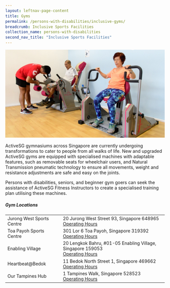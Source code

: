 ```yaml
---
layout: leftnav-page-content
title: Gyms
permalink: /persons-with-disabilities/inclusive-gyms/
breadcrumb: Inclusive Sports Facilities
collection_name: persons-with-disabilities
second_nav_title: "Inclusive Sports Facilities"
---
```


![Inclusive Gym](/images/DSMP-inclusivegym.jpg)

ActiveSG gymnasiums across Singapore are currently undergoing transformations to cater to people from all walks of life. New and upgraded ActiveSG gyms are equipped with specialised machines with adaptable features, such as removable seats for wheelchair users, and Natural Transmission pneumatic technology to ensure all movements, weight and resistance adjustments are safe and easy on the joints. 

Persons with disabilities, seniors, and beginner gym goers can seek the assistance of ActiveSG Fitness Instructors to create a specialised training plan utilising these machines.

##### Gym Locations
<table class="table-v">
   <tr>
    <td>Jurong West Sports Centre</td>
    <td>20 Jurong West Street 93, Singapore 648965
    <BR><a href="https://www.myactivesg.com/facilities/jurong-west-sports-centre">Operating Hours</a></BR></td>
 </tr>
   <tr>
    <td>Toa Payoh Sports Centre</td>
    <td>301 Lor 6 Toa Payoh, Singapore 319392
    <BR><a href="https://www.myactivesg.com/Facilities/toa-payoh-activesg-gym">Operating Hours</a></BR></td>
  </tr>
  <tr>
    <td>Enabling Village</td>
    <td>20 Lengkok Bahru, #01-05 Enabling Village, Singapore 159053
    <BR><a href="https://www.myactivesg.com/Facilities/activesg-gym-enabling-village">Operating Hours</a></BR></td>
  </tr>
    <tr>
    <td>Heartbeat@Bedok</td>
    <td>11 Bedok North Street 1, Singapore 469662
    <BR><a href="https://www.myactivesg.com/facilities/heartbeat-bedok-activesg-gymnasium">Operating Hours</a></BR></td>
  </tr>
  <tr>
    <td>Our Tampines Hub</td>
    <td>1 Tampines Walk, Singapore 528523
    <BR><a href="https://www.myactivesg.com/facilities/tampines-activesg-gym">Operating Hours</a></BR></td>
  </tr>
</table>
